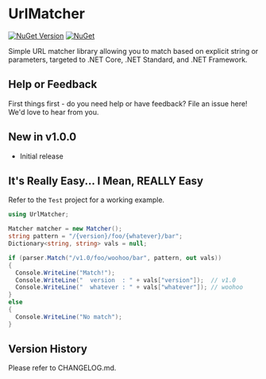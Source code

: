 # UrlMatcher

[![NuGet Version](https://img.shields.io/nuget/v/UrlMatcher.svg?style=flat)](https://www.nuget.org/packages/UrlMatcher/) [![NuGet](https://img.shields.io/nuget/dt/UrlMatcher.svg)](https://www.nuget.org/packages/UrlMatcher) 

Simple URL matcher library allowing you to match based on explicit string or parameters, targeted to .NET Core, .NET Standard, and .NET Framework.

## Help or Feedback

First things first - do you need help or have feedback?  File an issue here!  We'd love to hear from you.

## New in v1.0.0

- Initial release

## It's Really Easy...  I Mean, REALLY Easy

Refer to the ```Test``` project for a working example.

```csharp
using UrlMatcher;

Matcher matcher = new Matcher();
string pattern = "/{version}/foo/{whatever}/bar";
Dictionary<string, string> vals = null;

if (parser.Match("/v1.0/foo/woohoo/bar", pattern, out vals))
{
  Console.WriteLine("Match!");
  Console.WriteLine("  version  : " + vals["version"]);  // v1.0
  Console.WriteLine("  whatever : " + vals["whatever"]); // woohoo
}
else
{
  Console.WriteLine("No match");
}
```

## Version History

Please refer to CHANGELOG.md.
